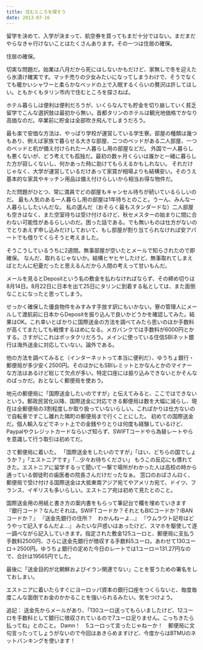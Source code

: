 ```yaml
---
title: 住むところを探そう
date: 2013-07-16
---
```


留学を決めて、入学が決まって、航空券を買ってもまだ十分ではない。まだまだやらなきゃ行けないことはたくさんあります。その一つは住居の確保。

住居の確保。

切実な問題だ。始業は八月だから死にはしないかもだけど、家無しで冬を迎えたら氷漬け確実です。マッチ売りの少女みたいになってしまうわけで、そうでなくても暖かいシャワーと柔らかなベッドの上で入眠するくらいの贅沢は許してほしい。ともかくもタリン市内で住むところを探さねば。

ホテル暮らしは便利は便利だろうが、いくらなんでも貯金を切り崩していく貧乏留学でこんな選択肢は最初から無い。首都タリンのホテルは観光地価格でかなり高価なのだ。卒業前に貯金は全部吹き飛んでしまうだろう。

最も楽で安価な方法は、やっぱり学校が運営している学生寮。部屋の種類は幾つもあり、例えば家族で暮らせる大きな部屋、二つのベッドがある二人部屋、一つのベッドと机が備え付けられた一人暮らし用の部屋などだ。
外国で一人暮らしも悪くないが、どう考えても孤独だ。最初の数ヶ月くらいは誰かと一緒に暮らした方が寂しくないし、何かあった時に助けてもらえるかもしれない。
それだけじゃなく、大学が運営しているだけあって家賃が相場よりも結構安い。そのうえ基本的な家具やキッチン用品は備え付けらしいから相当お得な物件だ。

ただ問題がひとつ、常に満員でどの部屋もキャンセル待ちが続いているらしいのだ。
最も人気のある一人暮らし用の部屋は1年待ちとのこと。うーん、みんな一人暮らししたいんだな。
私の選んだ（おそらく最もスタンダードな）二人部屋も空きはなく、また空室待ちは受け付けるけど、秋セメスターの始まりに間に合わない可能性があるらしいのだ。困った話である。でも無いものは仕方がないのでとりあえず申し込みだけしておいて、もし部屋が割り当てられなければ安アパートでも借りてくらそうと考えました。

そうこうしているうちに2週間。無事部屋が空いたとメールで知らされたので即確保。
なんだ、取れるじゃないか。結構ヒヤヒヤしたけど、無事取れてしまえばとたんに杞憂だったと思えるんだから人間の考えって甘いもんだ。

メールを見るとDepositという名の敷金を払わなければならず、その締め切りは8月14日。8月22日に日本を出て25日にタリンに到着する私としては、また面倒なことになったと思ってしまう。

せっかく確保した優良物件をみすみす手放す訳にもいかない。寮の管理人にメールして渡航前に日本からDepositを振り込んで良いかどうかを確認してみた。結果はOK。これ幸いとばかりに国際送金の方法を調べてみたら思いのほか手数料が高くてまたしても戦慄するはめになる。メガバンクでは手数料が6000円とかする。さすがにこれはボッタクリだろう。メインに使っている住信SBIネット銀行は海外送金に対応していない。論外である。

他の方法を調べてみると（インターネットって本当に便利だ）、ゆうちょ銀行・郵便局が多少安く2500円。そのほかにもSBIレミットとかなんとかのマイナーな方法はあるけど総じて欠点が多い。特定口座には振り込みできないとかそんなのばっかだ。おとなしく郵便局を使おう。

地元の郵便局に「国際送金したいのですが」と伝えてみると、ここではできないという。郵政民営化以降、国際送金に対応できる郵便局は数を大幅に減らし、現在は全郵便局の3割程度しか取り扱っていないらしい。こればかりは仕方ないので自転車ですこし離れた隣町の郵便局まで行くことにした。
初めての国際送金だ。個人輸入などでネット上での金銭やりとりは何度も経験しているけど、Paypalやクレジットカードならいざ知らず、SWIFTコードやら為替レートやらを意識して行う取引は初めてだ。

さて郵便局に着いた。
「国際送金をしたいのですが」「はい、どちらの国でしょうか？」「エストニアです」「…少々お待ちください」
もうこの反応にも慣れてきた。エストニアに留学するって聞いて一撃で場所がわかった人は高校の時から通っている御徒町の歯医者の院長さんだけだったなぁ。
窓口のおばさん曰く、郵便局で受け付ける国際送金は大抵東南アジア宛てやアメリカ宛て、ドイツ、フランス、イギリスも多いらしい。エストニア宛は初めて見たとのこと。

国際送金用の用紙と書き方の案内書をもらって筆記台で欄を埋めていきます
『銀行コード？なんだそれは。SWIFTコードか？それともBICコードか？IBANコードか？』
『送金先銀行の住所？　わかんねーよ…』
『ウムラウト記号はどうやって記入するんだよ…』
みたいな戸惑いはあったけど、スマホを駆使して逐一調べながら記入していきます。指定された敷金125ユーロと、郵便局に支払う手数料2500円、さらに送金先銀行が徴収する手数料5ユーロ。あわせて130ユーロ＋2500円。ゆうちょ銀行の定めた今日のレートでは1ユーロ＝131.27円なので、合計は19565円でした。

最後に「送金目的が北朝鮮およびイラン関連でない」ことを誓うための署名をしておしまい。

エストニアに着いたらすぐにヨーロッパ資本の銀行口座をつくらないと、毎度毎度こんな面倒でお金のかかることを強いられるみたい。気をつけよう。

追記：
送金先からメールがあり、「130ユーロ送ってもらいましたけど、12ユーロを手数料として銀行に徴収されているので7ユーロ足りません。こっちきたら払ってね」とのこと。
Damn！　5ユーロって言ったじゃねーか！　郵便局に文句言ったってしょうがないので今回はあきらめますけど、今度からはBTMUのネットバンキングを使います！
